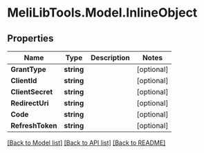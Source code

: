 # MeliLibTools.Model.InlineObject
## Properties

Name | Type | Description | Notes
------------ | ------------- | ------------- | -------------
**GrantType** | **string** |  | [optional] 
**ClientId** | **string** |  | [optional] 
**ClientSecret** | **string** |  | [optional] 
**RedirectUri** | **string** |  | [optional] 
**Code** | **string** |  | [optional] 
**RefreshToken** | **string** |  | [optional] 

[[Back to Model list]](../README.md#documentation-for-models) [[Back to API list]](../README.md#documentation-for-api-endpoints) [[Back to README]](../README.md)

